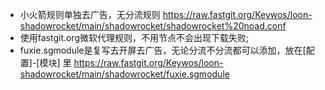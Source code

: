 - 小火箭规则单独去广告，无分流规则
https://raw.fastgit.org/Keywos/loon-shadowrocket/main/shadowrocket/shadowrocket%20noad.conf
- 使用fastgit.org微软代理规则，不用节点不会出现下载失败;
- fuxie.sgmodule是复写去开屏去广告，无论分流不分流都可以添加，放在[配置]-[模块] 里
https://raw.fastgit.org/Keywos/loon-shadowrocket/main/shadowrocket/fuxie.sgmodule
